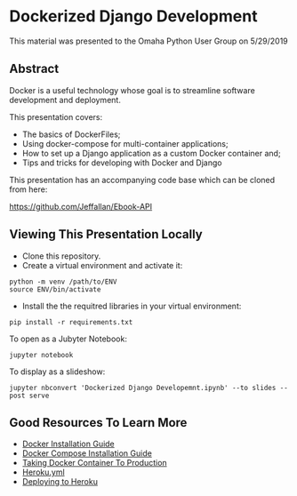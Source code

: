 # Dockerized Django Development

This material was presented to the Omaha Python User Group on 5/29/2019

## Abstract

Docker is a useful technology whose goal is to streamline software development and deployment.  

This presentation covers:

- The basics of DockerFiles;
- Using docker-compose for multi-container applications;
- How to set up a Django application as a custom Docker container and;
- Tips and tricks for developing with Docker and Django

This presentation has an accompanying code base which can be cloned from here:

https://github.com/Jeffallan/Ebook-API

## Viewing This Presentation Locally
- Clone this repository.
- Create a virtual environment and activate it:
```
python -m venv /path/to/ENV
source ENV/bin/activate
```
- Install the the requitred libraries in your virtual environment:
```
pip install -r requirements.txt
```
To open as a Jubyter Notebook:
```
jupyter notebook
```
To display as a slideshow:

```
jupyter nbconvert 'Dockerized Django Developemnt.ipynb' --to slides --post serve
```

## Good Resources To Learn More

- [Docker Installation Guide](https://docs.docker.com/install)
- [Docker Compose Installation Guide](https://docs.docker.com/compose/install/)
- [Taking Docker Container To Production](https://pythonspeed.com/articles/dockerizing-python-is-hard/)
- [Heroku.yml](https://devcenter.heroku.com/articles/build-docker-images-heroku-yml)
- [Deploying to Heroku](https://devcenter.heroku.com/articles/container-registry-and-runtime)

